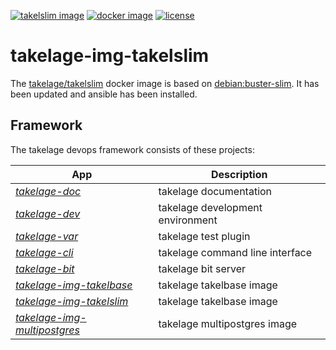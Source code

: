 [![takelslim image](https://github.com/geospin-takelage/takelage-img-takelslim/actions/workflows/build_deploy_takelslim_nightly.yml/badge.svg)](https://github.com/geospin-takelage/takelage-img-takelslim/actions/workflows/build_deploy_takelslim_nightly.yml)
[![docker image](https://img.shields.io/docker/v/takelage/takelslim/latest?label=hub.docker.com&color=blue)](https://hub.docker.com/repository/docker/takelage/takelslim)
[![license](https://img.shields.io/github/license/geospin-takelage/takelage-img-takelslim?color=red)](https://github.com/geospin-takelage/takelage-img-takelslim/blob/main/LICENSE)

# takelage-img-takelslim

The
[takelage/takelslim](https://hub.docker.com/repository/docker/takelage/takelslim)
docker image is based on
[debian:buster-slim](https://hub.docker.com/_/debian).
It has been updated and ansible has been installed.

## Framework

The takelage devops framework consists of these projects:

| App | Description |
| --- | ----------- |
| *[takelage-doc](https://github.com/geospin-takelage/takelage-doc)* | takelage documentation |
| *[takelage-dev](https://github.com/geospin-takelage/takelage-dev)* | takelage development environment |
| *[takelage-var](https://github.com/geospin-takelage/takelage-var)* | takelage test plugin |
| *[takelage-cli](https://github.com/geospin-takelage/takelage-cli)* | takelage command line interface |
| *[takelage-bit](https://github.com/geospin-takelage/takelage-bit)* | takelage bit server | 
| *[takelage-img-takelbase](https://github.com/geospin-takelage/takelage-img-takelbase)* | takelage takelbase image | 
| *[takelage-img-takelslim](https://github.com/geospin-takelage/takelage-img-takelslim)* | takelage takelbase image | 
| *[takelage-img-multipostgres](https://github.com/geospin-takelage/takelage-img-multipostgres)* | takelage multipostgres image | 
